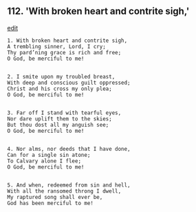 
## 112.  'With broken heart and contrite sigh,'
[edit](https://docs.google.com/document/d/1Ly1n%2DYGtfTBYNc3Yx6qBVaXSi2xg5Inm/edit?mode=html)



    1. With broken heart and contrite sigh,
    A trembling sinner, Lord, I cry;
    Thy pard’ning grace is rich and free;
    O God, be merciful to me!


    2. I smite upon my troubled breast,
    With deep and conscious guilt oppressed;
    Christ and his cross my only plea;
    O God, be merciful to me!


    3. Far off I stand with tearful eyes,
    Nor dare uplift them to the skies;
    But thou dost all my anguish see;
    O God, be merciful to me!


    4. Nor alms, nor deeds that I have done,
    Can for a single sin atone;
    To Calvary alone I flee;
    O God, be merciful to me!


    5. And when, redeemed from sin and hell,
    With all the ransomed throng I dwell,
    My raptured song shall ever be,
    God has been merciful to me!
